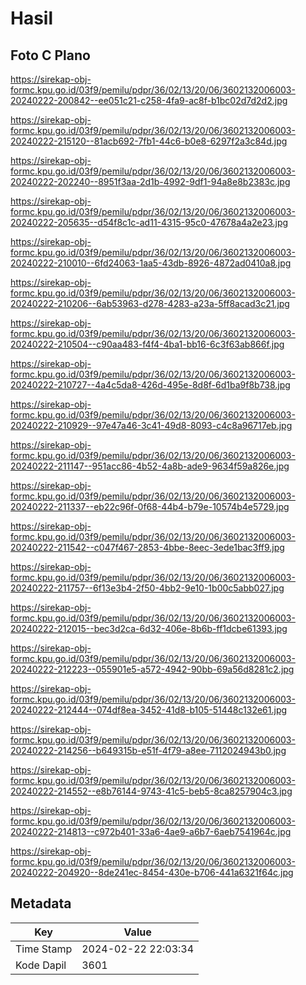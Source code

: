 # Hasil

## Foto C Plano

https://sirekap-obj-formc.kpu.go.id/03f9/pemilu/pdpr/36/02/13/20/06/3602132006003-20240222-200842--ee051c21-c258-4fa9-ac8f-b1bc02d7d2d2.jpg

https://sirekap-obj-formc.kpu.go.id/03f9/pemilu/pdpr/36/02/13/20/06/3602132006003-20240222-215120--81acb692-7fb1-44c6-b0e8-6297f2a3c84d.jpg

https://sirekap-obj-formc.kpu.go.id/03f9/pemilu/pdpr/36/02/13/20/06/3602132006003-20240222-202240--8951f3aa-2d1b-4992-9df1-94a8e8b2383c.jpg

https://sirekap-obj-formc.kpu.go.id/03f9/pemilu/pdpr/36/02/13/20/06/3602132006003-20240222-205635--d54f8c1c-ad11-4315-95c0-47678a4a2e23.jpg

https://sirekap-obj-formc.kpu.go.id/03f9/pemilu/pdpr/36/02/13/20/06/3602132006003-20240222-210010--6fd24063-1aa5-43db-8926-4872ad0410a8.jpg

https://sirekap-obj-formc.kpu.go.id/03f9/pemilu/pdpr/36/02/13/20/06/3602132006003-20240222-210206--6ab53963-d278-4283-a23a-5ff8acad3c21.jpg

https://sirekap-obj-formc.kpu.go.id/03f9/pemilu/pdpr/36/02/13/20/06/3602132006003-20240222-210504--c90aa483-f4f4-4ba1-bb16-6c3f63ab866f.jpg

https://sirekap-obj-formc.kpu.go.id/03f9/pemilu/pdpr/36/02/13/20/06/3602132006003-20240222-210727--4a4c5da8-426d-495e-8d8f-6d1ba9f8b738.jpg

https://sirekap-obj-formc.kpu.go.id/03f9/pemilu/pdpr/36/02/13/20/06/3602132006003-20240222-210929--97e47a46-3c41-49d8-8093-c4c8a96717eb.jpg

https://sirekap-obj-formc.kpu.go.id/03f9/pemilu/pdpr/36/02/13/20/06/3602132006003-20240222-211147--951acc86-4b52-4a8b-ade9-9634f59a826e.jpg

https://sirekap-obj-formc.kpu.go.id/03f9/pemilu/pdpr/36/02/13/20/06/3602132006003-20240222-211337--eb22c96f-0f68-44b4-b79e-10574b4e5729.jpg

https://sirekap-obj-formc.kpu.go.id/03f9/pemilu/pdpr/36/02/13/20/06/3602132006003-20240222-211542--c047f467-2853-4bbe-8eec-3ede1bac3ff9.jpg

https://sirekap-obj-formc.kpu.go.id/03f9/pemilu/pdpr/36/02/13/20/06/3602132006003-20240222-211757--6f13e3b4-2f50-4bb2-9e10-1b00c5abb027.jpg

https://sirekap-obj-formc.kpu.go.id/03f9/pemilu/pdpr/36/02/13/20/06/3602132006003-20240222-212015--bec3d2ca-6d32-406e-8b6b-ff1dcbe61393.jpg

https://sirekap-obj-formc.kpu.go.id/03f9/pemilu/pdpr/36/02/13/20/06/3602132006003-20240222-212223--055901e5-a572-4942-90bb-69a56d8281c2.jpg

https://sirekap-obj-formc.kpu.go.id/03f9/pemilu/pdpr/36/02/13/20/06/3602132006003-20240222-212444--074df8ea-3452-41d8-b105-51448c132e61.jpg

https://sirekap-obj-formc.kpu.go.id/03f9/pemilu/pdpr/36/02/13/20/06/3602132006003-20240222-214256--b649315b-e51f-4f79-a8ee-7112024943b0.jpg

https://sirekap-obj-formc.kpu.go.id/03f9/pemilu/pdpr/36/02/13/20/06/3602132006003-20240222-214552--e8b76144-9743-41c5-beb5-8ca8257904c3.jpg

https://sirekap-obj-formc.kpu.go.id/03f9/pemilu/pdpr/36/02/13/20/06/3602132006003-20240222-214813--c972b401-33a6-4ae9-a6b7-6aeb7541964c.jpg

https://sirekap-obj-formc.kpu.go.id/03f9/pemilu/pdpr/36/02/13/20/06/3602132006003-20240222-204920--8de241ec-8454-430e-b706-441a6321f64c.jpg


## Metadata

| Key        | Value               |
| ---------- | ------------------- |
| Time Stamp | 2024-02-22 22:03:34 |
| Kode Dapil | 3601                |




